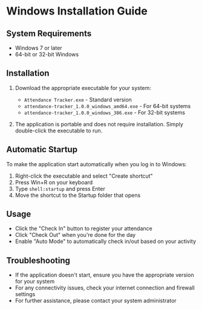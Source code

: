 # Windows Installation Guide

## System Requirements
- Windows 7 or later
- 64-bit or 32-bit Windows

## Installation
1. Download the appropriate executable for your system:
   - `Attendance Tracker.exe` - Standard version
   - `attendance-tracker_1.0.0_windows_amd64.exe` - For 64-bit systems
   - `attendance-tracker_1.0.0_windows_386.exe` - For 32-bit systems

2. The application is portable and does not require installation. Simply double-click the executable to run.

## Automatic Startup
To make the application start automatically when you log in to Windows:

1. Right-click the executable and select "Create shortcut"
2. Press Win+R on your keyboard
3. Type `shell:startup` and press Enter
4. Move the shortcut to the Startup folder that opens

## Usage
- Click the "Check In" button to register your attendance
- Click "Check Out" when you're done for the day
- Enable "Auto Mode" to automatically check in/out based on your activity

## Troubleshooting
- If the application doesn't start, ensure you have the appropriate version for your system
- For any connectivity issues, check your internet connection and firewall settings
- For further assistance, please contact your system administrator 
